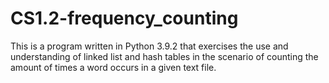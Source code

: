 # CS1.2-frequency_counting

This is a program written in Python 3.9.2 that exercises the use and understanding of linked list and hash tables in the scenario of counting the amount of times a word occurs in a given text file.
 
